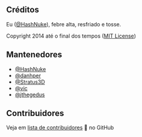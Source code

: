 ## Créditos

Eu ([@HashNuke](https://github.com/HashNuke)), febre alta, resfriado e tosse.

Copyright 2014 até o final dos tempos ([MIT License](https://github.com/asdf-vm/asdf/blob/master/LICENSE))

## Mantenedores

- [@HashNuke](https://github.com/HashNuke)
- [@danhper](https://github.com/danhper)
- [@Stratus3D](https://github.com/Stratus3D)
- [@vic](https://github.com/vic)
- [@jthegedus](https://github.com/jthegedus)

## Contribuidores

Veja em [lista de contribuidores](https://github.com/asdf-vm/asdf/graphs/contributors) :pray: no GitHub
